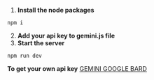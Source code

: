  
1.  **Install the node packages**
```
npm i
```
 
2.  **Add your api key to gemini.js file**
3.  **Start the server**
```
npm run dev
```

  **To get your own api key** [GEMINI GOOGLE BARD](https://ai.google.dev/)
